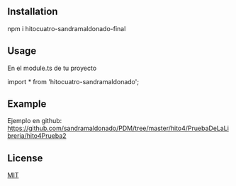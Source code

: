 
## Installation
npm i hitocuatro-sandramaldonado-final
## Usage
En el module.ts de tu proyecto 

import * from 'hitocuatro-sandramaldonado'; 


## Example

Ejemplo en github: https://github.com/sandramaldonado/PDM/tree/master/hito4/PruebaDeLaLibreria/hito4Prueba2

## License
[MIT](https://choosealicense.com/licenses/mit/)